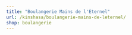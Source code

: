 ```yaml
---
title: "Boulangerie Mains de l'Eternel"
url: /kinshasa/boulangerie-mains-de-leternel/
shop: boulangerie
---
```

